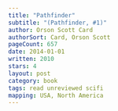 ```yaml
---
title: "Pathfinder"
subtitle: "(Pathfinder, #1)"
author: Orson Scott Card
authorSort: Card, Orson Scott
pageCount: 657
date: 2014-01-01
written: 2010
stars: 4
layout: post
category: book
tags: read unreviewed scifi
mapping: USA, North America
---
```

